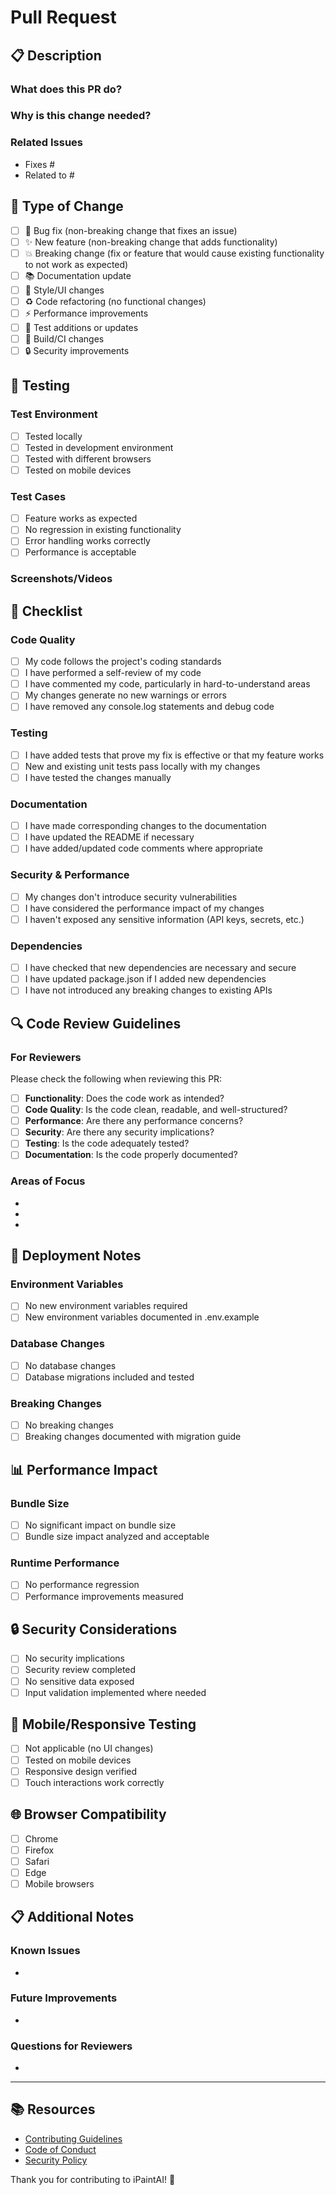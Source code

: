 # Pull Request

## 📋 Description

<!-- Provide a clear and concise description of what this PR does -->

### What does this PR do?
<!-- Brief summary of the changes -->

### Why is this change needed?
<!-- Explain the motivation behind this change -->

### Related Issues
<!-- Link any related issues using "Fixes #123" or "Closes #123" -->
- Fixes #
- Related to #

## 🔄 Type of Change

<!-- Mark the relevant option with an "x" -->

- [ ] 🐛 Bug fix (non-breaking change that fixes an issue)
- [ ] ✨ New feature (non-breaking change that adds functionality)
- [ ] 💥 Breaking change (fix or feature that would cause existing functionality to not work as expected)
- [ ] 📚 Documentation update
- [ ] 🎨 Style/UI changes
- [ ] ♻️ Code refactoring (no functional changes)
- [ ] ⚡ Performance improvements
- [ ] 🧪 Test additions or updates
- [ ] 🔧 Build/CI changes
- [ ] 🔒 Security improvements

## 🧪 Testing

<!-- Describe how you tested your changes -->

### Test Environment
- [ ] Tested locally
- [ ] Tested in development environment
- [ ] Tested with different browsers
- [ ] Tested on mobile devices

### Test Cases
<!-- List the test cases you've verified -->
- [ ] Feature works as expected
- [ ] No regression in existing functionality
- [ ] Error handling works correctly
- [ ] Performance is acceptable

### Screenshots/Videos
<!-- If applicable, add screenshots or videos to demonstrate the changes -->

## 📝 Checklist

<!-- Mark completed items with an "x" -->

### Code Quality
- [ ] My code follows the project's coding standards
- [ ] I have performed a self-review of my code
- [ ] I have commented my code, particularly in hard-to-understand areas
- [ ] My changes generate no new warnings or errors
- [ ] I have removed any console.log statements and debug code

### Testing
- [ ] I have added tests that prove my fix is effective or that my feature works
- [ ] New and existing unit tests pass locally with my changes
- [ ] I have tested the changes manually

### Documentation
- [ ] I have made corresponding changes to the documentation
- [ ] I have updated the README if necessary
- [ ] I have added/updated code comments where appropriate

### Security & Performance
- [ ] My changes don't introduce security vulnerabilities
- [ ] I have considered the performance impact of my changes
- [ ] I haven't exposed any sensitive information (API keys, secrets, etc.)

### Dependencies
- [ ] I have checked that new dependencies are necessary and secure
- [ ] I have updated package.json if I added new dependencies
- [ ] I have not introduced any breaking changes to existing APIs

## 🔍 Code Review Guidelines

### For Reviewers
Please check the following when reviewing this PR:

- [ ] **Functionality**: Does the code work as intended?
- [ ] **Code Quality**: Is the code clean, readable, and well-structured?
- [ ] **Performance**: Are there any performance concerns?
- [ ] **Security**: Are there any security implications?
- [ ] **Testing**: Is the code adequately tested?
- [ ] **Documentation**: Is the code properly documented?

### Areas of Focus
<!-- Highlight specific areas where you'd like reviewer attention -->
- 
- 
- 

## 🚀 Deployment Notes

<!-- Any special considerations for deployment -->

### Environment Variables
<!-- List any new environment variables needed -->
- [ ] No new environment variables required
- [ ] New environment variables documented in .env.example

### Database Changes
<!-- Any database migrations or schema changes -->
- [ ] No database changes
- [ ] Database migrations included and tested

### Breaking Changes
<!-- If this is a breaking change, describe the impact and migration path -->
- [ ] No breaking changes
- [ ] Breaking changes documented with migration guide

## 📊 Performance Impact

<!-- Describe any performance implications -->

### Bundle Size
- [ ] No significant impact on bundle size
- [ ] Bundle size impact analyzed and acceptable

### Runtime Performance
- [ ] No performance regression
- [ ] Performance improvements measured

## 🔒 Security Considerations

<!-- Address any security implications -->

- [ ] No security implications
- [ ] Security review completed
- [ ] No sensitive data exposed
- [ ] Input validation implemented where needed

## 📱 Mobile/Responsive Testing

<!-- For UI changes, confirm mobile compatibility -->

- [ ] Not applicable (no UI changes)
- [ ] Tested on mobile devices
- [ ] Responsive design verified
- [ ] Touch interactions work correctly

## 🌐 Browser Compatibility

<!-- Confirm cross-browser compatibility -->

- [ ] Chrome
- [ ] Firefox
- [ ] Safari
- [ ] Edge
- [ ] Mobile browsers

## 📋 Additional Notes

<!-- Any additional information for reviewers -->

### Known Issues
<!-- List any known issues or limitations -->
- 

### Future Improvements
<!-- Suggest any follow-up work -->
- 

### Questions for Reviewers
<!-- Any specific questions you have for reviewers -->
- 

---

## 📚 Resources

- [Contributing Guidelines](CONTRIBUTING.md)
- [Code of Conduct](CODE_OF_CONDUCT.md)
- [Security Policy](SECURITY.md)

Thank you for contributing to iPaintAI! 🎨